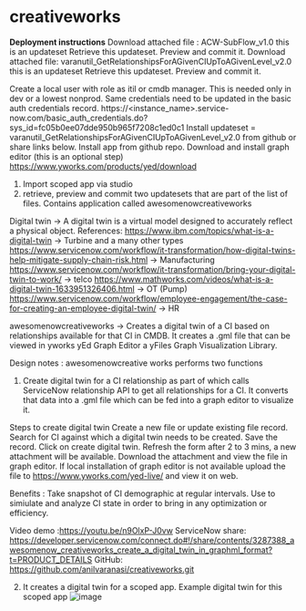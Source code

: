 
# creativeworks
**Deployment instructions**
Download attached file : ACW-SubFlow_v1.0 this is an updateset
Retrieve this updateset.
Preview and commit it.
Download attached file: varanutil_GetRelationshipsForAGivenCIUpToAGivenLevel_v2.0 this is an updateset
Retrieve this updateset.
Preview and commit it.

Create a local user with role as itil or cmdb manager. This is needed only in dev or a lowest nonprod.
Same credentials need to be updated in the basic auth credentials record.
https://<instance_name>.service-now.com/basic_auth_credentials.do?sys_id=fc05b0ee07dde950b965f7208c1ed0c1
Install updateset = varanutil_GetRelationshipsForAGivenCIUpToAGivenLevel_v2.0 from github or share links below.
Install app from github repo.
Download and install graph editor (this is an optional step)
https://www.yworks.com/products/yed/download



1. Import scoped app via studio
2. retrieve, preview and commit two updatesets that are part of the list of files.
Contains application called awesomenowcreativeworks

Digital twin -> A digital twin is a virtual model designed to accurately reflect a physical
object.
References:
https://www.ibm.com/topics/what-is-a-digital-twin -> Turbine and a many other types
https://www.servicenow.com/workflow/it-transformation/how-digital-twins-help-mitigate-supply-chain-risk.html
 -> Manufacturing
https://www.servicenow.com/workflow/it-transformation/bring-your-digital-twin-to-work/
 -> telco
https://www.mathworks.com/videos/what-is-a-digital-twin-1633951326406.html
 -> OT (Pump)
https://www.servicenow.com/workflow/employee-engagement/the-case-for-creating-an-employee-digital-twin/
 -> HR

awesomenowcreativeworks -> Creates a digital twin of a CI based on relationships available
for that CI in CMDB.
It creates a .gml file that can be viewed in yworks yEd Graph Editor a yFiles Graph
Visualization Library.

Design notes :
awesomenowcreative works performs two functions
1. Create digital twin for a CI relationship as part of which calls ServiceNow relationship API to get all relationships for a CI.
It converts that data into a .gml file which can be fed into a graph editor to visualize it.

Steps to create digital twin
Create a new file or update existing file record.
Search for CI against which a digital twin needs to be created.
Save the record.
Click on create digital twin.
Refresh the form after 2 to 3 mins, a new attachment will be available.
Download the attachment and view the file in graph editor.
If local installation of graph editor is not available upload the file to
https://www.yworks.com/yed-live/ and view it on web.

Benefits :
Take snapshot of CI demographic at regular intervals.
Use to simiulate and analyze CI state in order to bring in any optimization or efficiency.

Video demo :https://youtu.be/n9OlxP-J0vw
ServiceNow share: https://developer.servicenow.com/connect.do#!/share/contents/3287388_awesomenow_creativeworks_create_a_digital_twin_in_graphml_format?t=PRODUCT_DETAILS
GitHub: https://github.com/anilvaranasi/creativeworks.git

2. It creates a digital twin for a scoped app.
    Example digital twin for this scoped app
   ![image](https://github.com/anilvaranasi/creativeworks/assets/29941323/a0be09e1-b261-4462-8bde-9b845b489502)

